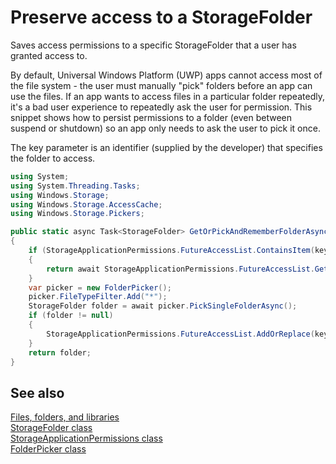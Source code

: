 # Preserve access to a StorageFolder

Saves access permissions to a specific StorageFolder that a user has granted access to.  

By default, Universal Windows Platform (UWP) apps cannot access most of the file system - the user must manually "pick" folders before an app can use the files.
If an app wants to access files in a particular folder repeatedly, it's a bad user experience to repeatedly ask the user for permission. 
This snippet shows how to persist permissions to a folder (even between suspend or shutdown) so an app only needs to ask the user to pick it once. 

The key parameter is an identifier (supplied by the developer) that specifies the folder to access.
    
```C#
using System;
using System.Threading.Tasks;
using Windows.Storage;
using Windows.Storage.AccessCache;
using Windows.Storage.Pickers;

public static async Task<StorageFolder> GetOrPickAndRememberFolderAsync(string key)
{
    if (StorageApplicationPermissions.FutureAccessList.ContainsItem(key))
    {
        return await StorageApplicationPermissions.FutureAccessList.GetFolderAsync(key);
    }
    var picker = new FolderPicker();
    picker.FileTypeFilter.Add("*");
    StorageFolder folder = await picker.PickSingleFolderAsync();
    if (folder != null)
    {
        StorageApplicationPermissions.FutureAccessList.AddOrReplace(key, folder);
    }
    return folder;
}
```

## See also

[Files, folders, and libraries](https://msdn.microsoft.com/library/windows/apps/mt185399.aspx)  
[StorageFolder class](https://msdn.microsoft.com/library/windows/apps/windows.storage.storagefolder.aspx)  
[StorageApplicationPermissions class](https://msdn.microsoft.com/library/windows/apps/windows.storage.accesscache.storageapplicationpermissions.aspx)  
[FolderPicker class](https://msdn.microsoft.com/library/windows/apps/windows.storage.pickers.folderpicker.aspx)  
  